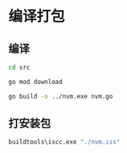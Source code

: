 # 编译打包

## 编译

```sh
cd src

go mod download

go build -o ../nvm.exe nvm.go

```

## 打安装包
```sh
buildtools\iscc.exe "./nvm.iss"
```
